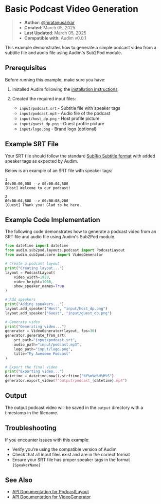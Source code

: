 # Basic Podcast Video Generation

> - **Author**: [@mratanusarkar](https://github.com/mratanusarkar)
> - **Created**: March 05, 2025
> - **Last Updated**: March 05, 2025
> - **Compatible with**: Audim v0.0.1

This example demonstrates how to generate a simple podcast video from a subtitle file and audio file using Audim's Sub2Pod module.

## Prerequisites

Before running this example, make sure you have:

1. Installed Audim following the [installation instructions](../setup/installation.md)
2. Created the required input files:

    - `input/podcast.srt` - Subtitle file with speaker tags
    - `input/podcast.mp3` - Audio file of the podcast
    - `input/host_dp.png` - Host profile picture
    - `input/guest_dp.png` - Guest profile picture
    - `input/logo.png` - Brand logo (optional)

## Example SRT File

Your SRT file should follow the standard [SubRip Subtitle format](https://en.wikipedia.org/wiki/SubRip) with added speaker tags as expected by Audim.

Below is an example of an SRT file with speaker tags:

```srt
1
00:00:00,000 --> 00:00:04,500
[Host] Welcome to our podcast!

2
00:00:04,600 --> 00:00:08,200
[Guest] Thank you! Glad to be here.

```

## Example Code Implementation

The following code demonstrates how to generate a podcast video from an SRT file and audio file using Audim's Sub2Pod module.

```python
from datetime import datetime
from audim.sub2pod.layouts.podcast import PodcastLayout
from audim.sub2pod.core import VideoGenerator

# Create a podcast layout
print("Creating layout...")
layout = PodcastLayout(
    video_width=1920,
    video_height=1080,
    show_speaker_names=True
)

# Add speakers
print("Adding speakers...")
layout.add_speaker("Host", "input/host_dp.png")
layout.add_speaker("Guest", "input/guest_dp.png")

# Generate video
print("Generating video...")
generator = VideoGenerator(layout, fps=30)
generator.generate_from_srt(
    srt_path="input/podcast.srt",
    audio_path="input/podcast.mp3",
    logo_path="input/logo.png",
    title="My Awesome Podcast"
)

# Export the final video
print("Exporting video...")
datetime = datetime.now().strftime("%Y%m%d%H%M%S")
generator.export_video(f"output/podcast_{datetime}.mp4")
```

## Output

The output podcast video will be saved in the `output` directory with a timestamp in the filename.

## Troubleshooting

If you encounter issues with this example:
- Verify you're using the compatible version of Audim
- Check that all input files exist and are in the correct format
- Ensure your SRT file has proper speaker tags in the format `[SpeakerName]`

## See Also

- [API Documentation for PodcastLayout](../audim/sub2pod/layouts/podcast.md)
- [API Documentation for VideoGenerator](../audim/sub2pod/core.md)
